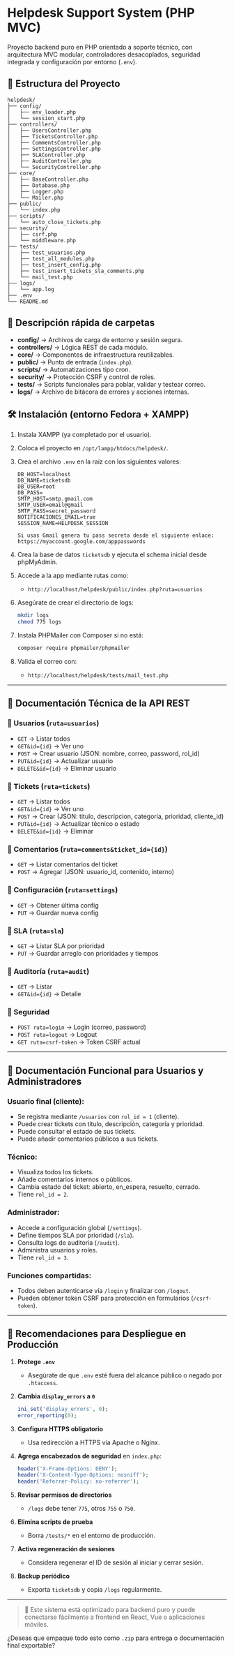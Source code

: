 # Helpdesk Support System (PHP MVC)

Proyecto backend puro en PHP orientado a soporte técnico, con arquitectura MVC modular, controladores desacoplados, seguridad integrada y configuración por entorno (`.env`).

## 📁 Estructura del Proyecto

```
helpdesk/
├── config/
│   ├── env_loader.php
│   └── session_start.php
├── controllers/
│   ├── UsersController.php
│   ├── TicketsController.php
│   ├── CommentsController.php
│   ├── SettingsController.php
│   ├── SLAController.php
│   ├── AuditController.php
│   └── SecurityController.php
├── core/
│   ├── BaseController.php
│   ├── Database.php
│   ├── Logger.php
│   └── Mailer.php
├── public/
│   └── index.php
├── scripts/
│   └── auto_close_tickets.php
├── security/
│   ├── csrf.php
│   └── middleware.php
├── tests/
│   ├── test_usuarios.php
│   ├── test_all_modules.php
│   ├── test_insert_config.php
│   ├── test_insert_tickets_sla_comments.php
│   └── mail_test.php
├── logs/
│   └── app.log
├── .env
└── README.md
```

## 📌 Descripción rápida de carpetas

- **config/** → Archivos de carga de entorno y sesión segura.
- **controllers/** → Lógica REST de cada módulo.
- **core/** → Componentes de infraestructura reutilizables.
- **public/** → Punto de entrada (`index.php`).
- **scripts/** → Automatizaciones tipo cron.
- **security/** → Protección CSRF y control de roles.
- **tests/** → Scripts funcionales para poblar, validar y testear correo.
- **logs/** → Archivo de bitácora de errores y acciones internas.

## 🛠️ Instalación (entorno Fedora + XAMPP)

1. Instala XAMPP (ya completado por el usuario).
2. Coloca el proyecto en `/opt/lampp/htdocs/helpdesk/`.
3. Crea el archivo `.env` en la raíz con los siguientes valores:

   ```env
   DB_HOST=localhost
   DB_NAME=ticketsdb
   DB_USER=root
   DB_PASS=
   SMTP_HOST=smtp.gmail.com
   SMTP_USER=email@gmail
   SMTP_PASS=secret_password
   NOTIFICACIONES_EMAIL=true
   SESSION_NAME=HELPDESK_SESSION
   ```

    ```
    Si usas Gmail genera tu pass secreta desde el siguiente enlace:  https://myaccount.google.com/apppasswords
    ```

4. Crea la base de datos `ticketsdb` y ejecuta el schema inicial desde phpMyAdmin.
5. Accede a la app mediante rutas como:
   - `http://localhost/helpdesk/public/index.php?ruta=usuarios`
6. Asegúrate de crear el directorio de logs:
   ```bash
   mkdir logs
   chmod 775 logs
   ```
7. Instala PHPMailer con Composer si no está:
   ```bash
   composer require phpmailer/phpmailer
   ```
8. Valida el correo con:
   - `http://localhost/helpdesk/tests/mail_test.php`

---

## 🔌 Documentación Técnica de la API REST

### 🔹 Usuarios (`ruta=usuarios`)
- `GET` → Listar todos
- `GET&id={id}` → Ver uno
- `POST` → Crear usuario (JSON: nombre, correo, password, rol_id)
- `PUT&id={id}` → Actualizar usuario
- `DELETE&id={id}` → Eliminar usuario

### 🔹 Tickets (`ruta=tickets`)
- `GET` → Listar todos
- `GET&id={id}` → Ver uno
- `POST` → Crear (JSON: titulo, descripcion, categoria, prioridad, cliente_id)
- `PUT&id={id}` → Actualizar técnico o estado
- `DELETE&id={id}` → Eliminar

### 🔹 Comentarios (`ruta=comments&ticket_id={id}`)
- `GET` → Listar comentarios del ticket
- `POST` → Agregar (JSON: usuario_id, contenido, interno)

### 🔹 Configuración (`ruta=settings`)
- `GET` → Obtener última config
- `PUT` → Guardar nueva config

### 🔹 SLA (`ruta=sla`)
- `GET` → Listar SLA por prioridad
- `PUT` → Guardar arreglo con prioridades y tiempos

### 🔹 Auditoría (`ruta=audit`)
- `GET` → Listar
- `GET&id={id}` → Detalle

### 🔹 Seguridad
- `POST ruta=login` → Login (correo, password)
- `POST ruta=logout` → Logout
- `GET ruta=csrf-token` → Token CSRF actual

---

## 👥 Documentación Funcional para Usuarios y Administradores

### Usuario final (cliente):
- Se registra mediante `/usuarios` con `rol_id = 1` (cliente).
- Puede crear tickets con título, descripción, categoría y prioridad.
- Puede consultar el estado de sus tickets.
- Puede añadir comentarios públicos a sus tickets.

### Técnico:
- Visualiza todos los tickets.
- Añade comentarios internos o públicos.
- Cambia estado del ticket: abierto, en_espera, resuelto, cerrado.
- Tiene `rol_id = 2`.

### Administrador:
- Accede a configuración global (`/settings`).
- Define tiempos SLA por prioridad (`/sla`).
- Consulta logs de auditoría (`/audit`).
- Administra usuarios y roles.
- Tiene `rol_id = 3`.

### Funciones compartidas:
- Todos deben autenticarse vía `/login` y finalizar con `/logout`.
- Pueden obtener token CSRF para protección en formularios (`/csrf-token`).

---

## 🚀 Recomendaciones para Despliegue en Producción

1. **Protege `.env`**
   - Asegúrate de que `.env` esté fuera del alcance público o negado por `.htaccess`.

2. **Cambia `display_errors` a `0`**
   ```php
   ini_set('display_errors', 0);
   error_reporting(0);
   ```

3. **Configura HTTPS obligatorio**
   - Usa redirección a HTTPS vía Apache o Nginx.

4. **Agrega encabezados de seguridad** en `index.php`:
   ```php
   header('X-Frame-Options: DENY');
   header('X-Content-Type-Options: nosniff');
   header('Referrer-Policy: no-referrer');
   ```

5. **Revisar permisos de directorios**
   - `/logs` debe tener `775`, otros `755` o `750`.

6. **Elimina scripts de prueba**
   - Borra `/tests/*` en el entorno de producción.

7. **Activa regeneración de sesiones**
   - Considera regenerar el ID de sesión al iniciar y cerrar sesión.

8. **Backup periódico**
   - Exporta `ticketsdb` y copia `/logs` regularmente.

---

> 📌 Este sistema está optimizado para backend puro y puede conectarse fácilmente a frontend en React, Vue o aplicaciones móviles.

¿Deseas que empaque todo esto como `.zip` para entrega o documentación final exportable?
